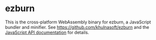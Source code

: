 # ezburn

This is the cross-platform WebAssembly binary for ezburn, a JavaScript bundler and minifier. See https://github.com/khulnasoft/ezburn and the [JavaScript API documentation](https://ezburn.github.io/api/) for details.
